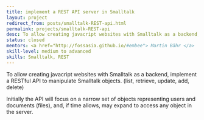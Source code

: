 ```yaml
---
title: implement a REST API server in Smalltalk
layout: project
redirect_from: posts/smalltalk-REST-api.html
permalink: projects/smalltalk-REST-api
desc: To allow creating javacript websites with Smalltalk as a backend, implement a RESTful API to manipulate Smalltalk objects. (list, retrieve, update, add, delete)
status: closed
mentors: <a href="http://fossasia.github.io/#embee"> Martin Bähr </a>
skill-level: medium to advanced
skills: Smalltalk, REST
---
```

To allow creating javacript websites with Smalltalk as a backend, implement a RESTful API to manipulate Smalltalk objects. (list, retrieve, update, add, delete)

Initially the API will focus on a narrow set of objects representing users and documents (files), and, if time allows, may expand to access any object in the server.

